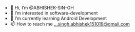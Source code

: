 - 👋 Hi, I’m @ABHISHEK-SIN-GH
- 👀 I’m interested in software-development
- 🌱 I’m currently learning Android Development 
- 📫 How to reach me ...singh.abhishek151019@gmail.com

<!---
ABHISHEK-SIN-GH/ABHISHEK-SIN-GH is a ✨ special ✨ repository because its `README.md` (this file) appears on your GitHub profile.
You can click the Preview link to take a look at your changes.
--->
